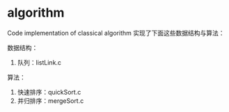 # algorithm
Code implementation of classical algorithm
实现了下面这些数据结构与算法：

数据结构：
1. 队列：listLink.c

算法：
1. 快速排序：quickSort.c
2. 并归排序：mergeSort.c
